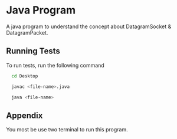 
# Java Program

A java program to understand the concept about DatagramSocket & DatagramPacket.


## Running Tests

To run tests, run the following command

```bash
  cd Desktop
```

```bash
  javac <file-name>.java
```
```bash
  java <file-name>
```
## Appendix


You most be use two terminal to run this program.
